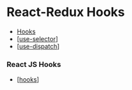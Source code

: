 # React-Redux Hooks

- [Hooks](https://react-redux.js.org/api/hooks)
- [[use-selector]]
- [[use-dispatch]]

### React JS Hooks

- [[hooks]]

[//begin]: # "Autogenerated link references for markdown compatibility"
[use-selector]: use-selector "useSelector"
[use-dispatch]: use-dispatch "useDispatch"
[hooks]: ../../../react-api/hooks/hooks "React Hooks"
[//end]: # "Autogenerated link references"
